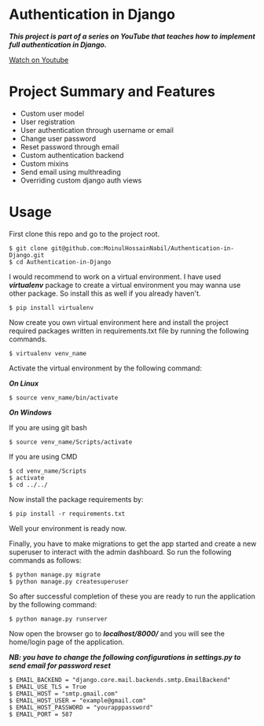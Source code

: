 # Authentication in Django

***This project is part of a series on YouTube that teaches how to implement full authentication in Django.***

[Watch on Youtube](https://www.youtube.com/watch?v=nYcWtM-fU0M&list=PLoomN1iY7V9m3o1prTA-z6sxUFf9jLf8l)

Project Summary and Features
================

  + Custom user model
  + User registration
  + User authentication through username or email
  + Change user password
  + Reset password through email
  + Custom authentication backend
  + Custom mixins
  + Send email using multhreading
  + Overriding custom django auth views

Usage
=================

First clone this repo and go to the project root.

    $ git clone git@github.com:MoinulHossainNabil/Authentication-in-Django.git
    $ cd Authentication-in-Django

I would recommend to work on a virtual environment. I have used ***virtualenv*** package to create a virtual environment you may wanna use other package. So install this as well if you already haven't.

    $ pip install virtualenv
    
Now create you own virtual environment here and install the project required packages written in requirements.txt file by running the following commands.

    $ virtualenv venv_name

Activate the virtual environment by the following command:


***On Linux***

    $ source venv_name/bin/activate
    
***On Windows***

If you are using git bash

    $ source venv_name/Scripts/activate
    
If you are using CMD

    $ cd venv_name/Scripts
    $ activate
    $ cd ../../
    
    
Now install the package requirements by:

    $ pip install -r requirements.txt
    
Well your environment is ready now.

Finally, you have to make migrations to get the app started and create a new superuser to interact with the admin dashboard.
So run the following commands as follows:

    $ python manage.py migrate
    $ python manage.py createsuperuser

So after successful completion of these you are ready to run the application by the following command:

    $ python manage.py runserver
    
Now open the browser go to ***localhost/8000/*** and you will see the home/login page of the application.


***NB: you have to change the following configurations in settings.py to send email for password reset***


    $ EMAIL_BACKEND = "django.core.mail.backends.smtp.EmailBackend"
    $ EMAIL_USE_TLS = True
    $ EMAIL_HOST = "smtp.gmail.com"
    $ EMAIL_HOST_USER = "example@gmail.com"
    $ EMAIL_HOST_PASSWORD = "yourapppassword"
    $ EMAIL_PORT = 587


